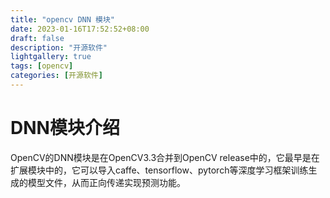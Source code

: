 ```yaml
---
title: "opencv DNN 模块"
date: 2023-01-16T17:52:52+08:00
draft: false
description: "开源软件"
lightgallery: true
tags: [opencv]
categories: [开源软件]
---
```


# DNN模块介绍

OpenCV的DNN模块是在OpenCV3.3合并到OpenCV release中的，它最早是在扩展模块中的，它可以导入caffe、tensorflow、pytorch等深度学习框架训练生成的模型文件，从而正向传递实现预测功能。



